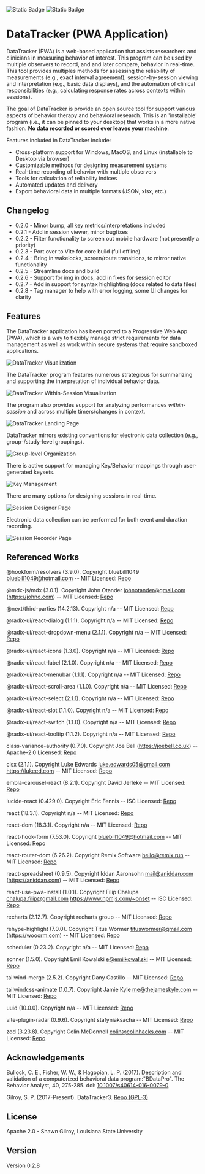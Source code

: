 ![Static Badge](https://img.shields.io/badge/Version-0.2.8-blue) ![Static Badge](https://img.shields.io/badge/License-Apache_2.0-purple)

# DataTracker (PWA Application)

DataTracker (PWA) is a web-based application that assists researchers and clinicians in measuring behavior of interest. This program can be used by multiple observers to record, and and later compare, behavior in real-time. This tool provides multiples methods for assessing the reliability of measurements (e.g., exact interval agreement), session-by-session viewing and interpretation (e.g., basic data displays), and the automation of clinical responsibilities (e.g., calculating response rates across contexts within sessions).

The goal of DataTracker is provide an open source tool for support various aspects of behavior therapy and behavioral research. This is an 'installable' program (i.e., it can be pinned to your desktop) that works in a more native fashion. **No data recorded or scored ever leaves your machine**.

Features included in DataTracker include:

- Cross-platform support for Windows, MacOS, and Linux (installable to Desktop via browser)
- Customizable methods for designing measurement systems
- Real-time recording of behavior with multiple observers
- Tools for calculation of reliability indices
- Automated updates and delivery
- Export behavioral data in multiple formats (JSON, xlsx, etc.)

## Changelog

- 0.2.0 - Minor bump, all key metrics/interpretations included
- 0.2.1 - Add in session viewer, minor bugfixes
- 0.2.2 - Filter functionality to screen out mobile hardware (not presently a priority)
- 0.2.3 - Port over to Vite for core build (full offline)
- 0.2.4 - Bring in wakelocks, screen/route transitions, to mirror native functionality
- 0.2.5 - Streamline docs and build
- 0.2.6 - Support for img in docs, add in fixes for session editor
- 0.2.7 - Add in support for syntax highlighting (docs related to data files)
- 0.2.8 - Tag manager to help with error logging, some UI changes for clarity

## Features

The DataTracker application has been ported to a Progressive Web App (PWA), which is a way to flexibly manage strict requirements for data management as well as work within secure systems that require sandboxed applications.

![DataTracker Visualization](screenshots/landing_page.png 'DataTracker Options for Data Display')

The DataTracker program features numerous strategious for summarizing and supporting the interpretation of individual behavior data.

![DataTracker Within-Session Visualization](screenshots/within_session_preview.png 'DataTracker Options for Within-Session Data Display')

The program also provides support for analyzing performances _within-session_ and across multiple timers/changes in context.

![DataTracker Landing Page](screenshots/landing_page.png 'DataTracker Home Page')

DataTracker mirrors existing conventions for electronic data collection (e.g., group-/study-level groupings).

![Group-level Organization](screenshots/group_editor.png 'Participant Organization')

There is active support for managing Key/Behavior mappings through user-generated keysets.

![Key Management](screenshots/key_editor.png 'Editor for Keyboards')

There are many options for designing sessions in real-time.

![Session Designer Page](screenshots/session_designer.png 'Session Designer')

Electronic data collection can be performed for both event and duration recording.

![Session Recorder Page](screenshots/group_editor.png 'Session Recorder')

## Referenced Works

@hookform/resolvers (3.9.0). Copyright bluebill1049 <bluebill1049@hotmail.com> -- MIT Licensed: [Repo](https://github.com/react-hook-form/resolvers.git) 
 
@mdx-js/mdx (3.0.1). Copyright John Otander <johnotander@gmail.com> (https://johno.com) -- MIT Licensed: [Repo](https://github.com/mdx-js/mdx.git) 
 
@next/third-parties (14.2.13). Copyright n/a -- MIT Licensed: [Repo](https://github.com/vercel/next.js.git) 
 
@radix-ui/react-dialog (1.1.1). Copyright n/a -- MIT Licensed: [Repo](https://github.com/radix-ui/primitives.git) 
 
@radix-ui/react-dropdown-menu (2.1.1). Copyright n/a -- MIT Licensed: [Repo](https://github.com/radix-ui/primitives.git) 
 
@radix-ui/react-icons (1.3.0). Copyright n/a -- MIT Licensed: [Repo](https://registry.npmjs.org/@radix-ui/react-icons/-/react-icons-1.3.0.tgz) 
 
@radix-ui/react-label (2.1.0). Copyright n/a -- MIT Licensed: [Repo](https://github.com/radix-ui/primitives.git) 
 
@radix-ui/react-menubar (1.1.1). Copyright n/a -- MIT Licensed: [Repo](https://github.com/radix-ui/primitives.git) 
 
@radix-ui/react-scroll-area (1.1.0). Copyright n/a -- MIT Licensed: [Repo](https://github.com/radix-ui/primitives.git) 
 
@radix-ui/react-select (2.1.1). Copyright n/a -- MIT Licensed: [Repo](https://github.com/radix-ui/primitives.git) 
 
@radix-ui/react-slot (1.1.0). Copyright n/a -- MIT Licensed: [Repo](https://github.com/radix-ui/primitives.git) 
 
@radix-ui/react-switch (1.1.0). Copyright n/a -- MIT Licensed: [Repo](https://github.com/radix-ui/primitives.git) 
 
@radix-ui/react-tooltip (1.1.2). Copyright n/a -- MIT Licensed: [Repo](https://github.com/radix-ui/primitives.git) 
 
class-variance-authority (0.7.0). Copyright Joe Bell (https://joebell.co.uk) -- Apache-2.0 Licensed: [Repo](https://github.com/joe-bell/cva.git) 
 
clsx (2.1.1). Copyright Luke Edwards luke.edwards05@gmail.com https://lukeed.com -- MIT Licensed: [Repo](https://github.com/lukeed/clsx.git) 
 
embla-carousel-react (8.2.1). Copyright David Jerleke -- MIT Licensed: [Repo](https://github.com/davidjerleke/embla-carousel) 
 
lucide-react (0.429.0). Copyright Eric Fennis -- ISC Licensed: [Repo](https://github.com/lucide-icons/lucide.git) 
 
react (18.3.1). Copyright n/a -- MIT Licensed: [Repo](https://github.com/facebook/react.git) 
 
react-dom (18.3.1). Copyright n/a -- MIT Licensed: [Repo](https://github.com/facebook/react.git) 
 
react-hook-form (7.53.0). Copyright <bluebill1049@hotmail.com> -- MIT Licensed: [Repo](https://github.com/react-hook-form/react-hook-form.git) 
 
react-router-dom (6.26.2). Copyright Remix Software <hello@remix.run> -- MIT Licensed: [Repo](https://github.com/remix-run/react-router.git) 
 
react-spreadsheet (0.9.5). Copyright Iddan Aaronsohn <mail@aniddan.com> (https://aniddan.com) -- MIT Licensed: [Repo](https://github.com/iddan/react-spreadsheet.git) 
 
react-use-pwa-install (1.0.1). Copyright Filip Chalupa chalupa.filip@gmail.com https://www.npmjs.com/~onset -- ISC Licensed: [Repo](https://github.com/FilipChalupa/react-use-pwa-install.git) 
 
recharts (2.12.7). Copyright recharts group -- MIT Licensed: [Repo](https://github.com/recharts/recharts.git) 
 
rehype-highlight (7.0.0). Copyright Titus Wormer <tituswormer@gmail.com> (https://wooorm.com) -- MIT Licensed: [Repo](https://github.com/rehypejs/rehype-highlight.git) 
 
scheduler (0.23.2). Copyright n/a -- MIT Licensed: [Repo](https://github.com/facebook/react.git) 
 
sonner (1.5.0). Copyright Emil Kowalski <e@emilkowal.ski> -- MIT Licensed: [Repo](https://github.com/emilkowalski/sonner.git) 
 
tailwind-merge (2.5.2). Copyright Dany Castillo -- MIT Licensed: [Repo](https://github.com/dcastil/tailwind-merge.git) 
 
tailwindcss-animate (1.0.7). Copyright Jamie Kyle <me@thejameskyle.com> -- MIT Licensed: [Repo](https://registry.npmjs.org/tailwindcss-animate/-/tailwindcss-animate-1.0.7.tgz) 
 
uuid (10.0.0). Copyright n/a -- MIT Licensed: [Repo](https://github.com/uuidjs/uuid.git) 
 
vite-plugin-radar (0.9.6). Copyright stafyniaksacha -- MIT Licensed: [Repo](https://github.com/stafyniaksacha/vite-plugin-radar.git) 
 
zod (3.23.8). Copyright Colin McDonnell <colin@colinhacks.com> -- MIT Licensed: [Repo](https://github.com/colinhacks/zod.git) 

## Acknowledgements

Bullock, C. E., Fisher, W. W., & Hagopian, L. P. (2017). Description and validation of a computerized behavioral data program:"BDataPro". The Behavior Analyst, 40, 275-285. doi: [10.1007/s40614-016-0079-0](https://doi.org/10.1007%2Fs40614-016-0079-0)

Gilroy, S. P. (2017-Present). DataTracker3. [Repo (GPL-3)](https://github.com/miyamot0/DataTracker3)

## License

Apache 2.0 - Shawn Gilroy, Louisiana State University

## Version

Version 0.2.8

